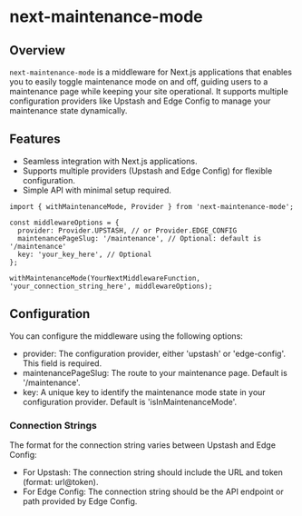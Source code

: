 # next-maintenance-mode

## Overview

`next-maintenance-mode` is a middleware for Next.js applications that enables you to easily toggle maintenance mode on and off, guiding users to a maintenance page while keeping your site operational. It supports multiple configuration providers like Upstash and Edge Config to manage your maintenance state dynamically.

## Features

- Seamless integration with Next.js applications.
- Supports multiple providers (Upstash and Edge Config) for flexible configuration.
- Simple API with minimal setup required.

```
import { withMaintenanceMode, Provider } from 'next-maintenance-mode';

const middlewareOptions = {
  provider: Provider.UPSTASH, // or Provider.EDGE_CONFIG
  maintenancePageSlug: '/maintenance', // Optional: default is '/maintenance'
  key: 'your_key_here', // Optional
};

withMaintenanceMode(YourNextMiddlewareFunction, 'your_connection_string_here', middlewareOptions);
```

## Configuration
You can configure the middleware using the following options:

- provider: The configuration provider, either 'upstash' or 'edge-config'. This field is required.
- maintenancePageSlug: The route to your maintenance page. Default is '/maintenance'.
- key: A unique key to identify the maintenance mode state in your configuration provider. Default is 'isInMaintenanceMode'.
  
### Connection Strings
The format for the connection string varies between Upstash and Edge Config:

- For Upstash: The connection string should include the URL and token (format: url@token).
- For Edge Config: The connection string should be the API endpoint or path provided by Edge Config.

